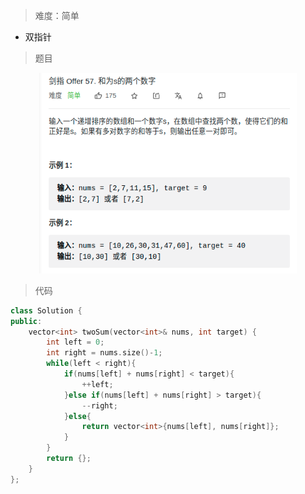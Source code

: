 > 难度：简单
- 双指针


> 题目
<div align="center" style="zoom:80%"><img src="./pic/57-1.png"></div>

> 代码

```cpp
class Solution {
public:
    vector<int> twoSum(vector<int>& nums, int target) {
        int left = 0;
        int right = nums.size()-1;
        while(left < right){
            if(nums[left] + nums[right] < target){
                ++left;
            }else if(nums[left] + nums[right] > target){
                --right;
            }else{
                return vector<int>{nums[left], nums[right]};
            }
        }
        return {};
    }
};
```